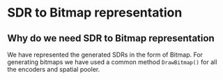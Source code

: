 # SDR to Bitmap representation

## Why do we need SDR to Bitmap representation


We have represented the generated SDRs in the form of Bitmap.
For generating bitmaps we have used a common method ```DrawBitmap()``` for all the encoders and spatial pooler.